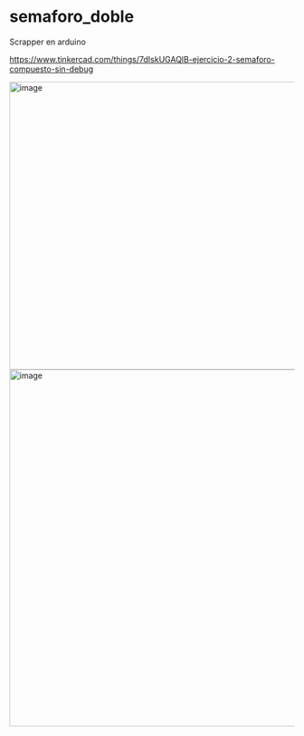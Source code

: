 # semaforo_doble
Scrapper en arduino

https://www.tinkercad.com/things/7dIskUGAQlB-ejercicio-2-semaforo-compuesto-sin-debug

<img width="508" alt="image" src="https://github.com/NekroDealsWithIT/semaforo_doble/assets/38158326/a07eb517-db3f-4dd9-a9e2-4a0a252e99ec">

<img width="630" alt="image" src="https://github.com/NekroDealsWithIT/semaforo_doble/assets/38158326/960862d8-b1ab-4a36-956c-45f1bbb150b2">
